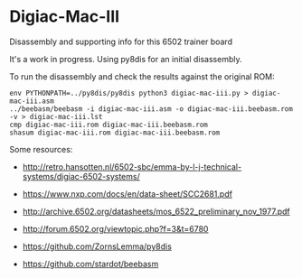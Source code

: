 # Digiac-Mac-III
Disassembly and supporting info for this 6502 trainer board

It's a work in progress. Using py8dis for an initial disassembly.

To run the disassembly and check the results against the original ROM:

```
env PYTHONPATH=../py8dis/py8dis python3 digiac-mac-iii.py > digiac-mac-iii.asm
../beebasm/beebasm -i digiac-mac-iii.asm -o digiac-mac-iii.beebasm.rom -v > digiac-mac-iii.lst
cmp digiac-mac-iii.rom digiac-mac-iii.beebasm.rom 
shasum digiac-mac-iii.rom digiac-mac-iii.beebasm.rom
```

Some resources:
- http://retro.hansotten.nl/6502-sbc/emma-by-l-j-technical-systems/digiac-6502-systems/
- https://www.nxp.com/docs/en/data-sheet/SCC2681.pdf
- http://archive.6502.org/datasheets/mos_6522_preliminary_nov_1977.pdf

- http://forum.6502.org/viewtopic.php?f=3&t=6780

- https://github.com/ZornsLemma/py8dis
- https://github.com/stardot/beebasm

